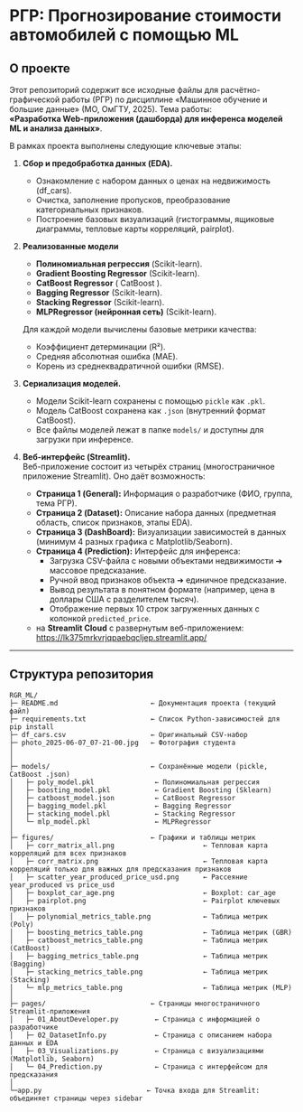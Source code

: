 # РГР: Прогнозирование стоимости автомобилей с помощью ML

## О проекте
Этот репозиторий содержит все исходные файлы для расчётно-графической работы (РГР) по дисциплине «Машинное обучение и большие данные» (МО, ОмГТУ, 2025). Тема работы:  
**«Разработка Web-приложения (дашборда) для инференса моделей ML и анализа данных»**.

В рамках проекта выполнены следующие ключевые этапы:
1. **Сбор и предобработка данных (EDA).**  
   - Ознакомление с набором данных о ценах на недвижимость (df_cars).  
   - Очистка, заполнение пропусков, преобразование категориальных признаков.  
   - Построение базовых визуализаций (гистограммы, ящиковые диаграммы, тепловые карты корреляций, pairplot).

2. **Реализованные модели**  
   - **Полиномиальная регрессия** (Scikit-learn).  
   - **Gradient Boosting Regressor** (Scikit-learn).  
   - **CatBoost Regressor** ( CatBoost ).  
   - **Bagging Regressor** (Scikit-learn).  
   - **Stacking Regressor** (Scikit-learn).  
   - **MLPRegressor (нейронная сеть)** (Scikit-learn).

   Для каждой модели вычислены базовые метрики качества:
   - Коэффициент детерминации (R²).  
   - Средняя абсолютная ошибка (MAE).  
   - Корень из среднеквадратичной ошибки (RMSE).  


3. **Сериализация моделей.**  
   - Модели Scikit-learn сохранены с помощью `pickle` как `.pkl`.  
   - Модель CatBoost сохранена как `.json` (внутренний формат CatBoost).  
   - Все файлы моделей лежат в папке `models/` и доступны для загрузки при инференсе.

4. **Веб-интерфейс (Streamlit).**  
   Веб-приложение состоит из четырёх страниц (многостраничное приложение Streamlit). Оно даёт возможность:
   - **Страница 1 (General):** Информация о разработчике (ФИО, группа, тема РГР).  
   - **Страница 2 (Dataset):** Описание набора данных (предметная область, список признаков, этапы EDA).  
   - **Страница 3 (DashBoard):** Визуализации зависимостей в данных (минимум 4 разных графика с Matplotlib/Seaborn).  
   - **Страница 4 (Prediction):** Интерфейс для инференса:
     - Загрузка CSV-файла с новыми объектами недвижимости ➔ массовое предсказание.  
     - Ручной ввод признаков объекта ➔ единичное предсказание.  
     - Вывод результата в понятном формате (например, цена в доллары США с разделителем тысяч).  
     - Отображение первых 10 строк загруженных данных с колонкой `predicted_price`. 
   - на **Streamlit Cloud** с развернутым веб-приложением: https://lk375mrkvrjqpaebqcljep.streamlit.app/

---

## Структура репозитория
```text
RGR_ML/  
├─ README.md                       ← Документация проекта (текущий файл)  
├─ requirements.txt                ← Список Python-зависимостей для pip install   
├─ df_cars.csv                     ← Оригинальный CSV-набор 
├─ photo_2025-06-07_07-21-00.jpg   ← Фотография студента
│    
│  
├─ models/                         ← Сохранённые модели (pickle, CatBoost .json)  
│   ├─ poly_model.pkl               ← Полиномиальная регрессия  
│   ├─ boosting_model.pkl           ← Gradient Boosting (Sklearn)  
│   ├─ catboost_model.json          ← CatBoost Regressor  
│   ├─ bagging_model.pkl            ← Bagging Regressor  
│   ├─ stacking_model.pkl           ← Stacking Regressor  
│   └─ mlp_model.pkl                ← MLPRegressor   
│  
├─ figures/                        ← Графики и таблицы метрик  
│   ├─ corr_matrix_all.png                      ← Тепловая карта корреляций для всех признаков 
│   ├─ corr_matrix.png                          ← Тепловая карта корреляций только для важных для предсказания признаков
│   ├─ scatter_year_produced_price_usd.png      ← Рассеяние year_produced vs price_usd  
│   ├─ boxplot_car_age.png                      ← Boxplot: car_age  
│   ├─ pairplot.png                             ← Pairplot ключевых признаков       
│   ├─ polynomial_metrics_table.png             ← Таблица метрик (Poly)          
│   ├─ boosting_metrics_table.png               ← Таблица метрик (GBR)          
│   ├─ catboost_metrics_table.png               ← Таблица метрик (CatBoost)          
│   ├─ bagging_metrics_table.png                ← Таблица метрик (Bagging)          
│   ├─ stacking_metrics_table.png               ← Таблица метрик (Stacking)                
│   └─ mlp_metrics_table.png                    ← Таблица метрик (MLP)  
│  
├─ pages/                          ← Страницы многостраничного Streamlit-приложения  
│   ├─ 01_AboutDeveloper.py         ← Страница с информацией о разработчике  
│   ├─ 02_DatasetInfo.py            ← Страница с описанием набора данных и EDA  
│   ├─ 03_Visualizations.py         ← Страница с визуализациями (Matplotlib, Seaborn)  
│   └─ 04_Prediction.py             ← Страница с интерфейсом для предсказания  
│  
└─app.py                          ← Точка входа для Streamlit: объединяет страницы через sidebar  
                        
    
